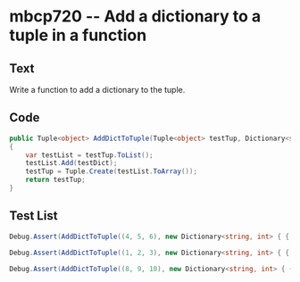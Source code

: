 # mbcp720 -- Add a dictionary to a tuple in a function

## Text

Write a function to add a dictionary to the tuple.

## Code

```csharp
public Tuple<object> AddDictToTuple(Tuple<object> testTup, Dictionary<string, object> testDict)
{
    var testList = testTup.ToList();
    testList.Add(testDict);
    testTup = Tuple.Create(testList.ToArray());
    return testTup;
}
```

## Test List

```csharp
Debug.Assert(AddDictToTuple((4, 5, 6), new Dictionary<string, int> { { "MSAM", 1 }, { "is", 2 }, { "best", 3 } }) == (4, 5, 6, new Dictionary<string, int> { { "MSAM", 1 }, { "is", 2 }, { "best", 3 } }));
```

```csharp
Debug.Assert(AddDictToTuple((1, 2, 3), new Dictionary<string, int> { { "UTS", 2 }, { "is", 3 }, { "Worst", 4 } }) == (1, 2, 3, new Dictionary<string, int> { { "UTS", 2 }, { "is", 3 }, { "Worst", 4 } }));
```

```csharp
Debug.Assert(AddDictToTuple((8, 9, 10), new Dictionary<string, int> { {"POS", 3}, {"is", 4}, {"Okay", 5} }) == (8, 9, 10, new Dictionary<string, int> { {"POS", 3}, {"is", 4}, {"Okay", 5} }));
```
